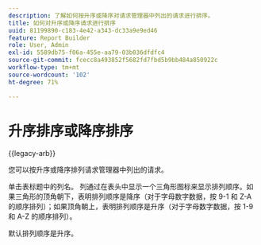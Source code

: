 ```yaml
---
description: 了解如何按升序或降序对请求管理器中列出的请求进行排序。
title: 如何对升序或降序请求进行排序
uuid: 81199890-c183-4e42-a343-dc33a9e9ed46
feature: Report Builder
role: User, Admin
exl-id: 5589db75-f06a-455e-aa79-03b036dfdfc4
source-git-commit: fcecc8a493852f5682fd7fbd5b9bb484a850922c
workflow-type: tm+mt
source-wordcount: '102'
ht-degree: 71%

---
```


# 升序排序或降序排序

{{legacy-arb}}

您可以按升序或降序排列请求管理器中列出的请求。

单击表标题中的列名。 列通过在表头中显示一个三角形图标来显示排列顺序。如果三角形的顶角朝下，表明排列顺序是降序（对于字母数字数据，按 9-1 和 Z-A 的顺序排列）；如果顶角朝上，表明排列顺序是升序（对于字母数字数据，按 1-9 和 A-Z 的顺序排列）。

默认排列顺序是升序。

